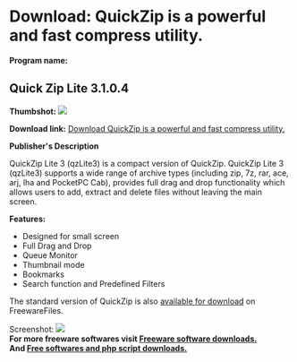 # Download: QuickZip is a powerful and fast compress utility.

**Program name:**

## Quick Zip Lite 3.1.0.4

  
**Thumbshot:** ![](http://www.freewarefiles.com/screenshot/quickziplite_md.gif)   
  
**Download link:** [Download QuickZip is a powerful and fast compress utility.](http://freesoftwares.boysofts.com/Quick-Zip-Lite_program_35841.html)  
  


**Publisher's Description**  
  


QuickZip Lite 3 (qzLite3) is a compact version of QuickZip. QuickZip Lite 3 (qzLite3) supports a wide range of archive types (including zip, 7z, rar, ace, arj, lha and PocketPC Cab), provides full drag and drop functionality which allows users to add, extract and delete files without leaving the main screen. 

**Features:**

  * Designed for small screen 
  * Full Drag and Drop 
  * Queue Monitor 
  * Thumbnail mode 
  * Bookmarks 
  * Search function and Predefined Filters 

The standard version of QuickZip is also [available for download](http://www.freewarefiles.com/program_9_93_12048.html) on FreewareFiles.

  
  
Screenshot: ![](http://www.freewarefiles.com/screenshot/quickziplite.gif)   
**For more freeware softwares visit [Freeware software downloads.](http://freesoftwares.boysofts.com/)**   
**And [Free softwares and php script downloads.](http://www.boysofts.com/)**
